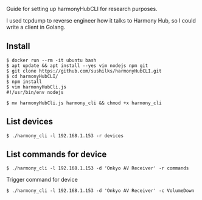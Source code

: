 Guide for setting up harmonyHubCLI for research purposes.

I used tcpdump to reverse engineer how it talks to Harmony Hub,
so I could write a client in Golang.

Install
-------

```
$ docker run --rm -it ubuntu bash
$ apt update && apt install --yes vim nodejs npm git
$ git clone https://github.com/sushilks/harmonyHubCLI.git
$ cd harmonyHubCLI/
$ npm install
$ vim harmonyHubCli.js
#!/usr/bin/env nodejs

$ mv harmonyHubCli.js harmony_cli && chmod +x harmony_cli
```

List devices
------------

```
$ ./harmony_cli -l 192.168.1.153 -r devices
```


List commands for device
------------------------

```
$ ./harmony_cli -l 192.168.1.153 -d 'Onkyo AV Receiver' -r commands
```

Trigger command for device

```
$ ./harmony_cli -l 192.168.1.153 -d 'Onkyo AV Receiver' -c VolumeDown
```
